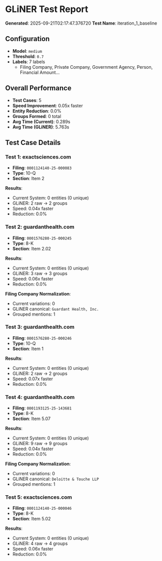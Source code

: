# GLiNER Test Report

**Generated**: 2025-09-21T02:17:47.376720
**Test Name**: iteration_1_baseline

## Configuration

- **Model**: `medium`
- **Threshold**: `0.7`
- **Labels**: 7 labels
  - Filing Company, Private Company, Government Agency, Person, Financial Amount...

## Overall Performance

- **Test Cases**: 5
- **Speed Improvement**: 0.05x faster
- **Entity Reduction**: 0.0%
- **Groups Formed**: 0 total
- **Avg Time (Current)**: 0.289s
- **Avg Time (GLiNER)**: 5.763s

## Test Case Details

### Test 1: exactsciences.com

- **Filing**: `0001124140-25-000083`
- **Type**: 10-Q
- **Section**: Item 2

**Results**:
- Current System: 0 entities (0 unique)
- GLiNER: 2 raw → 2 groups
- Speed: 0.04x faster
- Reduction: 0.0%

### Test 2: guardanthealth.com

- **Filing**: `0001576280-25-000245`
- **Type**: 8-K
- **Section**: Item 2.02

**Results**:
- Current System: 0 entities (0 unique)
- GLiNER: 3 raw → 3 groups
- Speed: 0.06x faster
- Reduction: 0.0%

**Filing Company Normalization**:
- Current variations: 0
- GLiNER canonical: `Guardant Health, Inc.`
- Grouped mentions: 1

### Test 3: guardanthealth.com

- **Filing**: `0001576280-25-000246`
- **Type**: 10-Q
- **Section**: Item 1

**Results**:
- Current System: 0 entities (0 unique)
- GLiNER: 2 raw → 2 groups
- Speed: 0.07x faster
- Reduction: 0.0%

### Test 4: guardanthealth.com

- **Filing**: `0001193125-25-143681`
- **Type**: 8-K
- **Section**: Item 5.07

**Results**:
- Current System: 0 entities (0 unique)
- GLiNER: 9 raw → 9 groups
- Speed: 0.04x faster
- Reduction: 0.0%

**Filing Company Normalization**:
- Current variations: 0
- GLiNER canonical: `Deloitte & Touche LLP`
- Grouped mentions: 1

### Test 5: exactsciences.com

- **Filing**: `0001124140-25-000046`
- **Type**: 8-K
- **Section**: Item 5.02

**Results**:
- Current System: 0 entities (0 unique)
- GLiNER: 4 raw → 4 groups
- Speed: 0.06x faster
- Reduction: 0.0%

